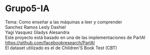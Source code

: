 # Grupo5-IA
Tema: Como enseñar a las máquinas a leer y comprender </br>
Sanchez Ramos Lesly Dashiel </br>
Yagi Vasquez Gladys Alesandra</br>
Este proyecto está basado en una de las implementaciones de ParlAI </br>
https://github.com/facebookresearch/ParlAI </br>
El dataset utilizado es el de Children'S Book Test (CBT)
